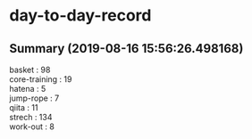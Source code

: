# day-to-day-record  
## Summary  (2019-08-16 15:56:26.498168)  
basket : 98  
core-training : 19  
hatena : 5  
jump-rope : 7  
qiita : 11  
strech : 134  
work-out : 8  
